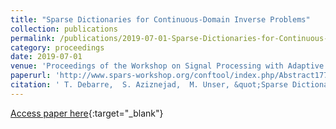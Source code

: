 ```yaml
---
title: "Sparse Dictionaries for Continuous-Domain Inverse Problems"
collection: publications
permalink: /publications/2019-07-01-Sparse-Dictionaries-for-Continuous-Domain-Inverse-Problems
category: proceedings
date: 2019-07-01
venue: 'Proceedings of the Workshop on Signal Processing with Adaptive Sparse Structured Representations (SPARS&apos;19)'
paperurl: 'http://www.spars-workshop.org/conftool/index.php/Abstract177-DEBARRE-177ea0d.pdf?page=downloadPaper&filename=Abstract177-DEBARRE-177.pdf&form_id=177&form_version=final'
citation: ' T. Debarre,  S. Aziznejad,  M. Unser, &quot;Sparse Dictionaries for Continuous-Domain Inverse Problems.&quot; <i>Proceedings of the Workshop on Signal Processing with Adaptive Sparse Structured Representations (SPARS&apos;19)</i>, 2019.'
---
```

[Access paper here](http://www.spars-workshop.org/conftool/index.php/Abstract177-DEBARRE-177ea0d.pdf?page=downloadPaper&filename=Abstract177-DEBARRE-177.pdf&form_id=177&form_version=final){:target="_blank"}

